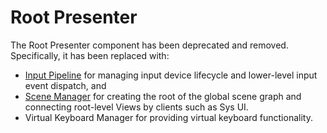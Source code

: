 # Root Presenter

The Root Presenter component has been deprecated and removed. Specifically, it has been replaced with:

- [Input Pipeline](./../input-pipeline/README.md) for managing input device lifecycle and lower-level
  input event dispatch, and
- [Scene Manager](./../scene_manager/README.md) for creating the root of the global scene graph and
  connecting root-level Views by clients such as Sys UI.
- Virtual Keyboard Manager for providing virtual keyboard functionality.
